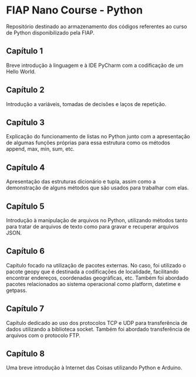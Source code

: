 # FIAP Nano Course - Python
Repositório destinado ao armazenamento dos códigos referentes ao curso de Python disponibilizado pela FIAP.

## Capítulo 1
Breve introdução à linguagem e à IDE PyCharm com a codificação de um Hello World.

## Capítulo 2
Introdução a variáveis, tomadas de decisões e laços de repetição.

## Capítulo 3
Explicação do funcionamento de listas no Python junto com a apresentação de algumas funções próprias para essa estrutura como os métodos append, max, min, sum, etc.

## Capítulo 4
Apresentação das estruturas dicionário e tupla, assim como a demonstração de alguns métodos que são usados para trabalhar com elas.

## Capítulo 5
Introdução à manipulação de arquivos no Python, utilizando métodos tanto para tratar de arquivos de texto como para gravar e recuperar arquivos JSON.

## Capítulo 6
Capítulo focado na utilização de pacotes externas. No caso, foi utilizado o pacote geopy que é destinada a codificações de localidade, facilitando encontrar endereços, coordenadas geográficas, etc. Também foi abordado pacotes relacionados ao sistema operacional como platform, datetime e getpass.

## Capítulo 7
Capítulo dedicado ao uso dos protocolos TCP e UDP para transferência de dados utilizando a biblioteca socket. Também foi abordado transferência de arquivos com o protocolo FTP.

## Capítulo 8
Uma breve introdução à Internet das Coisas utilizando Python e Arduino.
